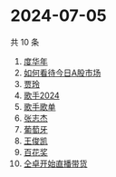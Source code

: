 # 2024-07-05

共 10 条

<!-- BEGIN -->
<!-- 最后更新时间 Fri Jul 05 2024 02:13:06 GMT+0800 (China Standard Time) -->

1. [度华年](https://www.zhihu.com/search?q=度华年)
1. [如何看待今日A股市场](https://www.zhihu.com/search?q=如何看待今日A股市场)
1. [贾玲](https://www.zhihu.com/search?q=贾玲)
1. [歌手2024](https://www.zhihu.com/search?q=歌手2024)
1. [歌手歌单](https://www.zhihu.com/search?q=歌手歌单)
1. [张志杰](https://www.zhihu.com/search?q=张志杰)
1. [葡萄牙](https://www.zhihu.com/search?q=葡萄牙)
1. [王俊凯](https://www.zhihu.com/search?q=王俊凯)
1. [百花奖](https://www.zhihu.com/search?q=百花奖)
1. [仝卓开始直播带货](https://www.zhihu.com/search?q=仝卓开始直播带货)

<!-- END -->
